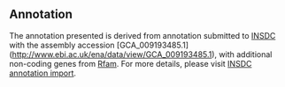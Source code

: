 
Annotation
----------

The annotation presented is derived from annotation submitted to
[INSDC](http://www.insdc.org) with the assembly accession [GCA\_009193485.1]
(http://www.ebi.ac.uk/ena/data/view/GCA_009193485.1),
with additional non-coding genes from
[Rfam](http://rfam.xfam.org/). For more details, please visit [INSDC
annotation import](http://ensemblgenomes.org/info/data/insdc_annotation).
